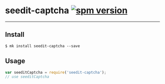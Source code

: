 # seedit-captcha [![spm version](https://moekit.com/badge/seedit-captcha)](https://moekit.com/package/seedit-captcha)

---



## Install

```
$ mk install seedit-captcha --save
```

## Usage

```js
var seeditCaptcha = require('seedit-captcha');
// use seeditCaptcha
```
